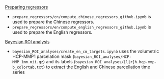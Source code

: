 <u>Preparing regressors</u>

- `prepare_regressors/cn/compute_chinese_regressors_github.ipynb` is used to prepare the Chinese regressors.
- `prepare_regressors/en/compute_english_regressors_github.ipynb` is used to prepare the English regressors.


<u>Bayesian ROI analysis</u>
- `bayesian_ROI_analyses/create_en_cn_targets.ipynb` uses the volumetric HCP-MMP1 parcelation mask (`bayesian_ROI_analyses/HCP-MMP_1mm.nii.gz`) and its labels (`bayesian_ROI_analyses/[l|r]h.hcp-mmp-b_colortab.txt`) to extract the English and Chinese parcellation time series
